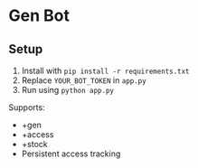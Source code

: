 # Gen Bot

## Setup
1. Install with `pip install -r requirements.txt`
2. Replace `YOUR_BOT_TOKEN` in `app.py`
3. Run using `python app.py`

Supports:
- +gen
- +access
- +stock
- Persistent access tracking
